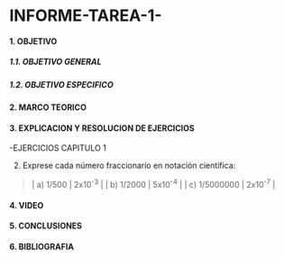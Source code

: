 # INFORME-TAREA-1-

#### 1. OBJETIVO
##### 1.1. OBJETIVO GENERAL
##### 1.2. OBJETIVO ESPECIFICO
#### 2. MARCO TEORICO
#### 3. EXPLICACION Y RESOLUCION DE EJERCICIOS
 -EJERCICIOS CAPITULO 1

2. Exprese cada número fraccionario en notación científica: 
>| a) 1/500 | 2x10<sup>-3</sup> |
>| b) 1/2000 | 5x10<sup>-4</sup> |
>| c) 1/5000000 | 2x10<sup>-7</sup> |
#### 4. VIDEO
#### 5. CONCLUSIONES
#### 6. BIBLIOGRAFIA
